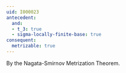 ```yaml
---
uid: I000023
antecedent:
  and:
  - t_3: true
  - sigma-locally-finite-base: true
consequent:
  metrizable: true
---
```

By the Nagata-Smirnov Metrization Theorem.

